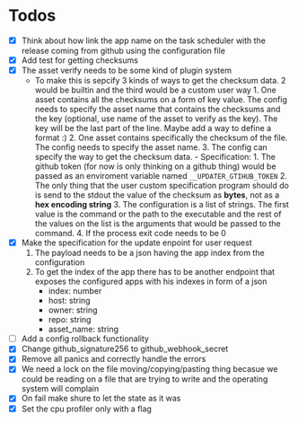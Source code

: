 # Todos

- [x] Think about how link the app name on the task scheduler with the release coming from github using the configuration file
- [x] Add test for getting checksums
- [x] The asset verify needs to be some kind of plugin system
  - To make this is sepcify 3 kinds of ways to get the checksum data. 2 would be builtin and the third would be a custom user way
        1. One asset contains all the checksums on a form of key value. The config needs to specify the asset name that contains the checksums and the key (optional, use name of the asset to verify as the key). The key will be the last part of the line. Maybe add a way to define a format :)
        2. One asset contains specifically the checksum of the file. The config needs to specify the asset name.
        3. The config can specify the way to get the checksum data.
            - Specification:
            1. The github token (for now is only thinking on a github thing) would be passed as an enviroment variable named `__UPDATER_GTIHUB_TOKEN`
            2. The only thing that the user custom specification program should do is send to the stdout the value of the checksum as **bytes**, not as a **hex encoding string**
            3. The configuration is a list of strings. The first value is the command or the path to the executable and the rest of the values on the list is the arguments that would be passed to the command.
            4. If the process exit code needs to be 0
- [x] Make the specification for the update enpoint for user request
    1. The payload needs to be a json having the app index from the configuration
    2. To get the index of the app there has to be another endpoint that exposes the configured apps with his indexes in form of a json
        - index: number
        - host: string
        - owner: string
        - repo: string
        - asset_name: string
- [ ] Add a config rollback functionality
- [x] Change github_signature256 to github_webhook_secret
- [x] Remove all panics and correctly handle the errors
- [x] We need a lock on the file moving/copying/pasting thing becasue we could be reading on a file that are trying to write and the operating system will complain
- [x] On fail make shure to let the state as it was
- [x] Set the cpu profiler only with a flag
